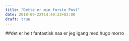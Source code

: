 ```yaml
---
title: "Dette er min forste Post"
date: 2018-09-22T14:40:23+02:00
draft: true
---
```


##det er helt fantastisk naa er jeg igang med hugo morro